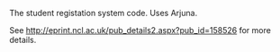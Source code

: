 The student registation system code. Uses Arjuna.

See http://eprint.ncl.ac.uk/pub_details2.aspx?pub_id=158526 for more details.
